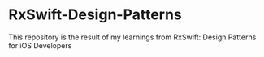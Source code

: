 # RxSwift-Design-Patterns
This repository is the result of my learnings from RxSwift: Design Patterns for iOS Developers
